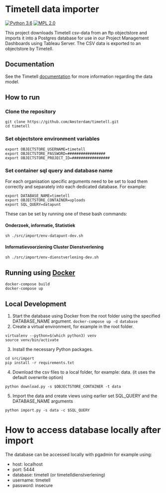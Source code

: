 # Timetell data importer
[![Python 3.6](https://img.shields.io/badge/python-3.6-blue.svg)](https://www.python.org/) [![MPL 2.0](https://img.shields.io/badge/license-MPLv2.0-blue.svg)](https://www.mozilla.org/en-US/MPL/2.0/)

This project downloads Timetell csv-data from an ftp objectstore and imports it into a Postgres database for use in our Project Management Dashboards using Tableau Server.
The CSV data is exported to an objectstore by Timetell.

## Documentation
See the Timetell [documentation](doc/) for more information regarding the data model.



## How to run

### Clone the repository
```
git clone https://github.com/Amsterdam/timetell.git
cd timetell
```

### Set objectstore environment variables
```
export OBJECTSTORE_USERNAME=timetell
export OBJECTSTORE_PASSWORD=#################
export OBJECTSTORE_PROJECT_ID=#################
```
### Set container sql query and database name
For each organisation specific arguments need to be set to load them correctly and separately into each dedicated database. For example:
```
export DATABASE_NAME=timetell
export OBJECTSTORE_CONTAINER=uploads
export SQL_QUERY=datapunt
```

These can be set by running one of these bash commands:

#### Onderzoek, informatie, Statistiek
`sh ./src/import/env-datapunt-dev.sh`

#### Informatievoorziening Cluster Dienstverlening
`sh ./src/import/env-dienstverlening-dev.sh`

## Running using [Docker](https://www.docker.com)
```
docker-compose build
docker-compose up
```

## Local Development

1. Start the database using Docker from the root folder using the specified DATABASE_NAME argument.
`docker-compose up -d database`
2. Create a virtual environment, for example in the root folder.
```
virtualenv --python=$(which python3) venv
source venv/bin/activate
```
3. Install the necessary Python packages.
```
cd src/import
pip install -r requirements.txt
```
4. Download the csv files to a local folder, for example: data. (it uses the default overwrite option) 

`python download.py -s $OBJECTSTORE_CONTAINER -t data`

5. Import the data and create views using earlier set SQL_QUERY and the DATABASE_NAME arguments

`python import.py -s data -c $SQL_QUERY`

# How to access database locally after import

The database can be accessed locally with pgadmin for example using:
- host: localhost
- port: 5444
- database: timetell (or timetelldienstverlening)
- username: timetell
- password: insecure
